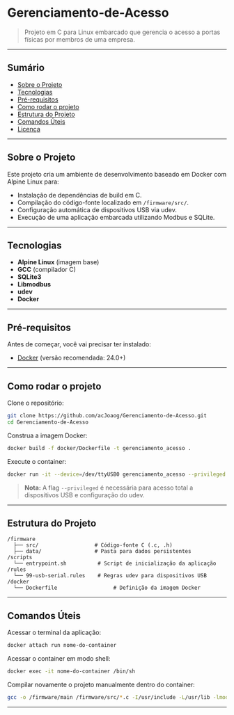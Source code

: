 # Gerenciamento-de-Acesso

> Projeto em C para Linux embarcado que gerencia o acesso a portas físicas por membros de uma empresa.

---

## Sumário

- [Sobre o Projeto](#sobre-o-projeto)
- [Tecnologias](#tecnologias)
- [Pré-requisitos](#pré-requisitos)
- [Como rodar o projeto](#como-rodar-o-projeto)
- [Estrutura do Projeto](#estrutura-do-projeto)
- [Comandos Úteis](#comandos-úteis)
- [Licença](#licença)

---

## Sobre o Projeto

Este projeto cria um ambiente de desenvolvimento baseado em Docker com Alpine Linux para:

- Instalação de dependências de build em C.
- Compilação do código-fonte localizado em `/firmware/src/`.
- Configuração automática de dispositivos USB via udev.
- Execução de uma aplicação embarcada utilizando Modbus e SQLite.

---

## Tecnologias

- **Alpine Linux** (imagem base)
- **GCC** (compilador C)
- **SQLite3**
- **Libmodbus**
- **udev**
- **Docker**

---

## Pré-requisitos

Antes de começar, você vai precisar ter instalado:

- [Docker](https://docs.docker.com/get-docker/) (versão recomendada: 24.0+)

---

## Como rodar o projeto

Clone o repositório:

```bash
git clone https://github.com/acJoaog/Gerenciamento-de-Acesso.git
cd Gerenciamento-de-Acesso
```

Construa a imagem Docker:

```bash
docker build -f docker/Dockerfile -t gerenciamento_acesso .
```

Execute o container:

```bash
docker run -it --device=/dev/ttyUSB0 gerenciamento_acesso --privileged
```

> **Nota:** A flag `--privileged` é necessária para acesso total a dispositivos USB e configuração do udev.

---

## Estrutura do Projeto

```
/firmware
  ├── src/                  # Código-fonte C (.c, .h)
  ├── data/                 # Pasta para dados persistentes
/scripts
  └── entrypoint.sh          # Script de inicialização da aplicação
/rules
  └── 99-usb-serial.rules    # Regras udev para dispositivos USB
/docker
  └── Dockerfile                  # Definição da imagem Docker
```

---

## Comandos Úteis

Acessar o terminal da aplicação:

```bash
docker attach run nome-do-container
```

Acessar o container em modo shell:

```bash
docker exec -it nome-do-container /bin/sh
```

Compilar novamente o projeto manualmente dentro do container:

```bash
gcc -o /firmware/main /firmware/src/*.c -I/usr/include -L/usr/lib -lmodbus -lsqlite3 -lsodium -Wall -Os
```

---


